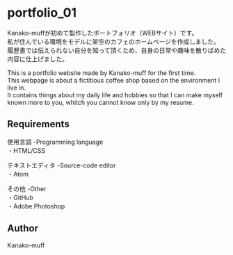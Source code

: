 # portfolio_01
Kanako-muffが初めて製作したポートフォリオ（WEBサイト）です。<br>
私が住んでいる環境をモデルに架空のカフェのホームページを作成しました。<br>
履歴書では伝えられない自分を知って頂くため、自身の日常や趣味を散りばめた内容に仕上げました。<br>

This is a portfolio website made by Kanako-muff for the first time.<br>
This webpage is about a fictitious coffee shop based on the environment I live in.<br>
It contains things about my daily life and hobbies so that I can make myself known more to you, whitch you cannot know only by my resume.

## Requirements
使用言語 -Programming language<br>
・HTML/CSS

テキストエディタ -Source-code editor<br>
・Atom

その他 -Other<br>
・GitHub<br>
・Adobe Photoshop

## Author
Kanako-muff
